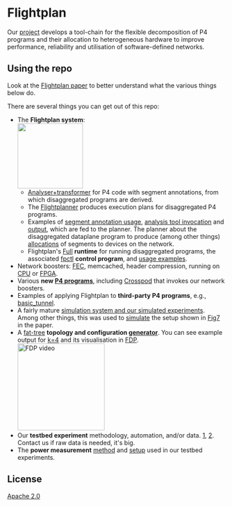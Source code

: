 # Flightplan
Our [project](https://flightplan.cis.upenn.edu/) develops a tool-chain for the flexible decomposition of P4 programs and their allocation to heterogeneous hardware to improve performance, reliability and utilisation of software-defined networks.

## Using the repo
Look at the [Flightplan paper](https://flightplan.cis.upenn.edu/flightplan.pdf)
to better understand what the various things below do.

There are several things you can get out of this repo:
- The **Flightplan system**:
    <br /> <img src="https://flightplan.cis.upenn.edu/outline.png" height="150"/>
    - [Analyser+transformer](flightplan) for P4 code with segment annotations, from which disaggregated programs are derived.
    - The [Flightplanner](flightplanner) produces execution plans for disaggregated P4 programs.
    - Examples of [segment annotation usage](https://github.com/eniac/Flightplan/blob/master/Wharf/Sources/ALV.p4#L92), [analysis tool invocation](https://github.com/eniac/Flightplan/blob/master/flightplan/analyser_scripts/run_everything.sh#L5) and [output](https://github.com/eniac/Flightplan/blob/master/flightplan/analyser_scripts/flightplan_output/program3.json), which are fed to the planner. The planner about the disaggregated dataplane program to produce (among other things) [allocations](https://github.com/eniac/Flightplan/blob/master/flightplanner/results/greedy/program20/program20_tofino.stdout#L12) of segments to devices on the network.
    - Flightplan's [Full](Wharf/Sources/FPRuntime.p4) **runtime** for running disaggregated programs, the associated [fpctl](https://github.com/eniac/Flightplan/blob/master/Wharf/fpctl.py) **control program**, and [usage examples](https://github.com/eniac/Flightplan/blob/master/Wharf/splits/ALV_split1/step2.sh).
- Network boosters: [FEC](https://flightplan.cis.upenn.edu/netcompute2018.pdf), memcached, header compression, running on [CPU](cpuBoosters) or [FPGA](FPGA).
- Various **new [P4 programs](Wharf/Sources/)**, including [Crosspod](https://github.com/eniac/Flightplan/blob/master/Wharf/splits/ALV_Complete/ALV_Complete.p4#L117) that invokes our network boosters.
- Examples of applying Flightplan to **third-party P4 programs**, e.g., [basic_tunnel](Wharf/splits3/ALV_bt/).
- A fairly mature [simulation system and our simulated experiments](Wharf). Among other things, this was used to [simulate](splits2/ALV_Complete_All/) the setup shown in [Fig7](https://flightplan.cis.upenn.edu/flightplan.pdf#figure.caption.13) in the paper.
- A [fat-tree](Wharf/ALV/README.md) **topology and configuration [generator](Wharf/generate_alv_network.py)**. You can see example output for [k=4](Wharf/bmv2/topologies/alv_k\=4.yml) and its visualisation in [FDP](https://drive.google.com/file/d/149YrRqJxQ6aNmO6FqlRTm5p4N_QvQ-U6/view?usp=sharing).
<br /><a href="https://drive.google.com/file/d/149YrRqJxQ6aNmO6FqlRTm5p4N_QvQ-U6/view" target="_blank"><img src="https://www.seas.upenn.edu/~nsultana/fdp.png" alt="FDP video" height="200"/></a>
- Our **testbed experiment** methodology, automation, and/or data.
[1](testing/README.md), [2](testing_docs).
Contact us if raw data is needed, it's big.
- The **power measurement** [method](power_measurements/README.md) and [setup](power_measurements/wemo_instructions.md) used in our testbed experiments.

## License
[Apache 2.0](LICENSE)
